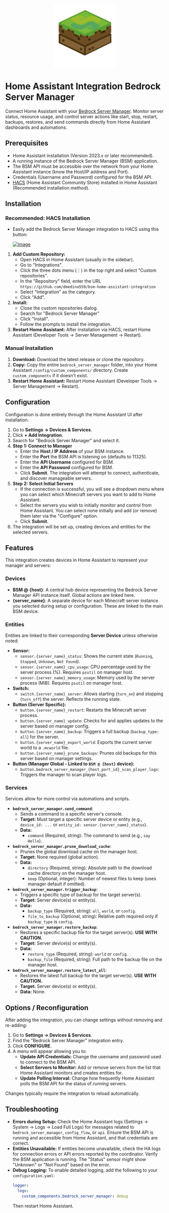 ﻿<div style="text-align: center;">
    <img src="https://github.com/DMedina559/bedrock-server-manager/blob/main/bedrock_server_manager/web/static/image/icon/favicon.svg" alt="ICON" width="200" height="200">
</div>

# Home Assistant Integration Bedrock Server Manager

<!-- [![hacs_badge](https://img.shields.io/badge/HACS-Default-orange.svg)](https://github.com/custom-components/hacs) -->

Connect Home Assistant with your [Bedrock Server Manager](https://github.com/dmedina559/bedrock-server-manager). Monitor server status, resource usage, and control server actions like start, stop, restart, backups, restores, and send commands directly from Home Assistant dashboards and automations.

## Prerequisites

*   Home Assistant installation (Version 2023.x or later recommended).
*   A running instance of the Bedrock Server Manager (BSM) application.
*   The BSM API must be accessible over the network from your Home Assistant instance (know the Host/IP address and Port).
*   Credentials (Username and Password) configured for the BSM API.
*   [HACS](https://hacs.xyz/) (Home Assistant Community Store) installed in Home Assistant (Recommended installation method).

## Installation

### Recommended: HACS Installation

* Easily add the Bedrock Server Manager integration to HACS using this button:

    [![image](https://my.home-assistant.io/badges/hacs_repository.svg)](https://my.home-assistant.io/redirect/hacs_repository/?owner=dmedina559&repository=bsm-home-assistant-integration&category=integration)

1.  **Add Custom Repository:**
    *   Open HACS in Home Assistant (usually in the sidebar).
    *   Go to "Integrations".
    *   Click the three dots menu (⋮) in the top right and select "Custom repositories".
    *   In the "Repository" field, enter the URL `https://github.com/dmedina559/bsm-home-assistant-integration`
    *   Select "Integration" as the category.
    *   Click "Add".
2.  **Install:**
    *   Close the custom repositories dialog.
    *   Search for "Bedrock Server Manager"
    *   Click "Install".
    *   Follow the prompts to install the integration.
3.  **Restart Home Assistant:** After installation via HACS, restart Home Assistant (Developer Tools -> Server Management -> Restart).

### Manual Installation

1.  **Download:** Download the latest release or clone the repository.
2.  **Copy:** Copy the entire `bedrock_server_manager` folder, into your Home Assistant `/config/custom_components/` directory. Create `custom_components` if it doesn't exist.
3.  **Restart Home Assistant:** Restart Home Assistant (Developer Tools -> Server Management -> Restart).

## Configuration

Configuration is done entirely through the Home Assistant UI after installation.

1.  Go to **Settings -> Devices & Services**.
2.  Click **+ Add Integration**.
3.  Search for "Bedrock Server Manager" and select it.
4.  **Step 1: Connect to Manager**
    *   Enter the **Host / IP Address** of your BSM instance.
    *   Enter the **Port** the BSM API is listening on (defaults to 11325).
    *   Enter the **API Username** configured for BSM.
    *   Enter the **API Password** configured for BSM.
    *   Click **Submit**. The integration will attempt to connect, authenticate, and discover manageable servers.
5.  **Step 2: Select Initial Servers**
    *   If the connection is successful, you will see a dropdown menu where you can select which Minecraft servers you want to add to Home Assistant.
    *   Select the servers you wish to initially monitor and control from Home Assistant. You can select none initially and add (or remove) them later via the "Configure" option.
    *   Click **Submit**.
6.  The integration will be set up, creating devices and entities for the selected servers.

## Features

This integration creates devices in Home Assistant to represent your manager and servers:

### Devices

*   **BSM @ {host}**: A central hub device representing the Bedrock Server Manager API instance itself. Global actions are linked here.
*   **{server_name}**: A separate device for each Minecraft server instance you selected during setup or configuration. These are linked to the main BSM device.

### Entities

Entities are linked to their corresponding **Server Device** unless otherwise noted:

*   **Sensor:**
    *   `sensor.{server_name}_status`: Shows the current state (`Running`, `Stopped`, `Unknown`, `Not Found`).
    *   `sensor.{server_name}_cpu_usage`: CPU percentage used by the server process (%). Requires `psutil` on manager host.
    *   `sensor.{server_name}_memory_usage`: Memory used by the server process (MiB). Requires `psutil` on manager host.
*   **Switch:**
    *   `switch.{server_name}_server`: Allows starting (`turn_on`) and stopping (`turn_off`) the server. Reflects the running state.
*   **Button (Server Specific):**
    *   `button.{server_name}_restart`: Restarts the Minecraft server process.
    *   `button.{server_name}_update`: Checks for and applies updates to the server based on manager config.
    *   `button.{server_name}_backup`: Triggers a full backup (`backup_type: all`) for the server.
    *   `button.{server_name}_export_world`: Exports the current server world to a `.mcworld` file.
    *   `button.{server_name}_prune_backups`: Prunes old backups for this server based on manager settings.
*   **Button (Manager Global - Linked to `BSM @ {host}` device):**
    *   `button.bedrock_server_manager_{host_port_id}_scan_player_logs`: Triggers the manager to scan player logs.

### Services

Services allow for more control via automations and scripts.

*   **`bedrock_server_manager.send_command`**:
    *   Sends a command to a specific server's console.
    *   **Target:** Must target a specific server device or entity (e.g., `device_id: ...` or `entity_id: sensor.{server_name}_status`).
    *   **Data:**
        *   `command` (Required, string): The command to send (e.g., `say Hello`).
*   **`bedrock_server_manager.prune_download_cache`**:
    *   Prunes the global download cache on the manager host.
    *   **Target:** None required (global action).
    *   **Data:**
        *   `directory` (Required, string): Absolute path to the download cache directory on the manager host.
        *   `keep` (Optional, integer): Number of newest files to keep (uses manager default if omitted).
*   **`bedrock_server_manager.trigger_backup`**:
    *   Triggers a specific type of backup for the target server(s).
    *   **Target:** Server device(s) or entity(s).
    *   **Data:**
        *   `backup_type` (Required, string): `all`, `world`, or `config`.
        *   `file_to_backup` (Optional, string): Relative path required only if `backup_type` is `config`.
*   **`bedrock_server_manager.restore_backup`**:
    *   Restores a specific backup file for the target server(s). **USE WITH CAUTION.**
    *   **Target:** Server device(s) or entity(s).
    *   **Data:**
        *   `restore_type` (Required, string): `world` or `config`.
        *   `backup_file` (Required, string): Full path to the backup file on the manager host.
*   **`bedrock_server_manager.restore_latest_all`**:
    *   Restores the latest full backup for the target server(s). **USE WITH CAUTION.**
    *   **Target:** Server device(s) or entity(s).
    *   **Data:** None.

## Options / Reconfiguration

After adding the integration, you can change settings without removing and re-adding:

1.  Go to **Settings -> Devices & Services**.
2.  Find the "Bedrock Server Manager" integration entry.
3.  Click **CONFIGURE**.
4.  A menu will appear allowing you to:
    *   **Update API Credentials:** Change the username and password used to connect to the BSM API.
    *   **Select Servers to Monitor:** Add or remove servers from the list that Home Assistant monitors and creates entities for.
    *   **Update Polling Interval:** Change how frequently Home Assistant polls the BSM API for the status of *running* servers.

Changes typically require the integration to reload automatically.

## Troubleshooting

*   **Errors during Setup:** Check the Home Assistant logs (Settings -> System -> Logs -> Load Full Logs) for messages related to `bedrock_server_manager`, `config_flow`, or `api`. Ensure the BSM API is running and accessible from Home Assistant, and that credentials are correct.
*   **Entities Unavailable:** If entities become unavailable, check the HA logs for connection errors or API errors reported by the coordinator. Verify the BSM application is running. The "Status" sensor might show "Unknown" or "Not Found" based on the error.
*   **Debug Logging:** To enable detailed logging, add the following to your `configuration.yaml`:
    ```yaml
    logger:
      logs:
        custom_components.bedrock_server_manager: debug
    ```
    Then restart Home Assistant.